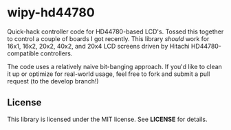 wipy-hd44780
============

Quick-hack controller code for HD44780-based LCD's. Tossed this together to
control a couple of boards I got recently. This library _should_ work for 16x1,
16x2, 20x2, 40x2, and 20x4 LCD screens driven by Hitachi HD44780-compatible
controllers.

The code uses a relatively naive bit-banging approach. If you'd like to clean it
up or optimize for real-world usage, feel free to fork and submit a pull request
(to the develop branch!)

License
-------
This library is licensed under the MIT license. See **LICENSE** for details.


